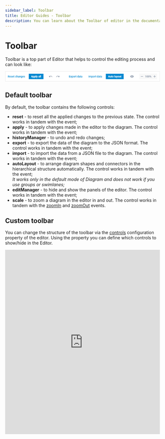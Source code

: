 ```yaml
---
sidebar_label: Toolbar
title: Editor Guides - Toolbar
description: You can learn about the Toolbar of editor in the documentation of the DHTMLX JavaScript Diagram library. Browse developer guides and API reference, try out code examples and live demos, and download a free 30-day evaluation version of DHTMLX Diagram.
---
```


# Toolbar

Toolbar is a top part of Editor that helps to control the editing process and can look like:

![](../../assets/toolbar.png)

## Default toolbar

By default, the toolbar contains the following controls:

- **reset** - to reset all the applied changes to the previous state. The control works in tandem with the [](../../api/editor/resetbutton_event.md) event;
- **apply** - to apply changes made in the editor to the diagram. The control works in tandem with the [](../../api/editor/applybutton_event.md) event; 
- **historyManager** - to undo and redo changes;
- **export** - to export the data of the diagram to the JSON format. The control works in tandem with the [](../../api/editor/exportdata_event.md) event;
- **import** - to import the data from a JSON file to the diagram. The control works in tandem with the [](../../api/editor/importdata_event.md) event;
- **autoLayout** - to arrange diagram shapes and connectors in the hierarchical structure automatically. The control works in tandem with the [](../../api/editor/autolayout_event.md) event;<br>*It works only in the default mode of Diagram and does not work if you use groups or swimlanes;*
- **editManager** - to hide and show the panels of the editor. The control works in tandem with the [](../../api/editor/visibility_event.md) event;
- **scale** - to zoom a diagram in the editor in and out. The control works in tandem with the [zoomIn](../../../api/editor/zoomin_event/) and [zoomOut](../../../api/editor/zoomout_event/) events.

## Custom toolbar

You can change the structure of the toolbar via the [controls](../../api/editor/controls_property.md) configuration property of the editor. 
Using the property you can define which controls to show/hide in the Editor.

<iframe src="https://snippet.dhtmlx.com/w0ktaab3?mode=js" frameborder="0" class="snippet_iframe" width="100%" height="600"></iframe>
